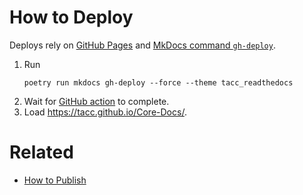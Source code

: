 # How to Deploy

Deploys rely on [GitHub Pages](https://pages.github.com/) and [MkDocs command `gh-deploy`](https://www.mkdocs.org/user-guide/deploying-your-docs/).

1. Run
    ```shell
    poetry run mkdocs gh-deploy --force --theme tacc_readthedocs
    ```
2. Wait for [GitHub action](https://github.com/TACC/mkdocs-tacc/actions) to complete.
3. Load https://tacc.github.io/Core-Docs/.

# Related

- [How to Publish](./PUBLISHING.md)
